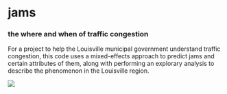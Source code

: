 # jams
### the where and when of traffic congestion

For a project to help the Louisville municipal government understand traffic congestion, this code uses a mixed-effects approach to predict jams and certain attributes of them, along with performing an explorary analysis to describe the phenomenon in the Louisville region.  

![](viz/jams.gif)